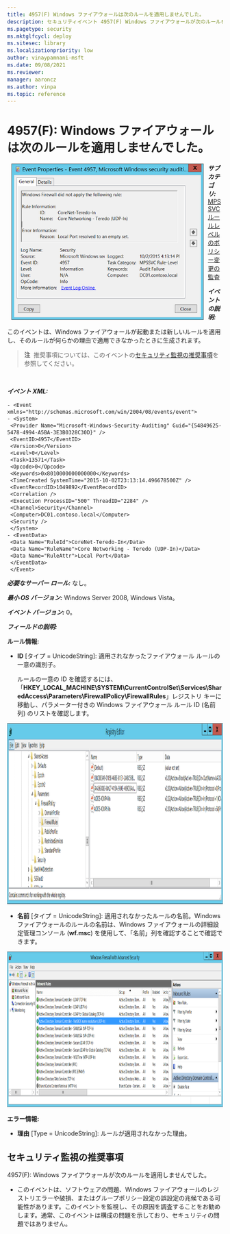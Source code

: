 ```yaml
---
title: 4957(F) Windows ファイアウォールは次のルールを適用しませんでした。
description: セキュリティイベント 4957(F) Windows ファイアウォールが次のルールを適用しなかったことを説明します。
ms.pagetype: security
ms.mktglfcycl: deploy
ms.sitesec: library
ms.localizationpriority: low
author: vinaypamnani-msft
ms.date: 09/08/2021
ms.reviewer: 
manager: aaroncz
ms.author: vinpa
ms.topic: reference
---
```


# 4957(F): Windows ファイアウォールは次のルールを適用しませんでした。

<img src="images/event-4957.png" alt="イベント 4957 のイラスト" width="449" height="365" hspace="10" align="left" />

***サブカテゴリ:***&nbsp;[MPSSVC ルールレベルのポリシー変更の監査](audit-mpssvc-rule-level-policy-change.md)

***イベントの説明:***

このイベントは、Windows ファイアウォールが起動または新しいルールを適用し、そのルールが何らかの理由で適用できなかったときに生成されます。

> **注**&nbsp;&nbsp;推奨事項については、このイベントの[セキュリティ監視の推奨事項](#security-monitoring-recommendations)を参照してください。

<br clear="all">

***イベント XML:***
```
- <Event xmlns="http://schemas.microsoft.com/win/2004/08/events/event">
- <System>
 <Provider Name="Microsoft-Windows-Security-Auditing" Guid="{54849625-5478-4994-A5BA-3E3B0328C30D}" /> 
 <EventID>4957</EventID> 
 <Version>0</Version> 
 <Level>0</Level> 
 <Task>13571</Task> 
 <Opcode>0</Opcode> 
 <Keywords>0x8010000000000000</Keywords> 
 <TimeCreated SystemTime="2015-10-02T23:13:14.496678500Z" /> 
 <EventRecordID>1049892</EventRecordID> 
 <Correlation /> 
 <Execution ProcessID="500" ThreadID="2284" /> 
 <Channel>Security</Channel> 
 <Computer>DC01.contoso.local</Computer> 
 <Security /> 
 </System>
- <EventData>
 <Data Name="RuleId">CoreNet-Teredo-In</Data> 
 <Data Name="RuleName">Core Networking - Teredo (UDP-In)</Data> 
 <Data Name="RuleAttr">Local Port</Data> 
 </EventData>
 </Event>

```

***必要なサーバー ロール:*** なし。

***最小 OS バージョン:*** Windows Server 2008, Windows Vista。

***イベント バージョン:*** 0。

***フィールドの説明:***

**ルール情報:**

-   **ID** \[タイプ = UnicodeString\]: 適用されなかったファイアウォール ルールの一意の識別子。

    ルールの一意の ID を確認するには、「**HKEY\_LOCAL\_MACHINE\\SYSTEM\\CurrentControlSet\\Services\\SharedAccess\\Parameters\\FirewallPolicy\\FirewallRules**」レジストリ キーに移動し、パラメーター付きの Windows ファイアウォール ルール ID (名前列) のリストを確認します。

<img src="images/registry-editor-firewallrules.png" alt="レジストリエディタの FirewallRules キーのイラスト" width="1412" height="422" />

-   **名前** \[タイプ = UnicodeString\]: 適用されなかったルールの名前。Windows ファイアウォールのルールの名前は、Windows ファイアウォールの詳細設定管理コンソール (**wf.msc**) を使用して、「名前」列を確認することで確認できます。

<img src="images/windows-firewall-with-advanced-security.png" alt="詳細設定セキュリティ付き Windows ファイアウォールのイラスト" width="1082" height="363" />

**エラー情報:**

-   **理由** \[Type = UnicodeString\]: ルールが適用されなかった理由。

## セキュリティ監視の推奨事項

4957(F): Windows ファイアウォールが次のルールを適用しませんでした。

-   このイベントは、ソフトウェアの問題、Windows ファイアウォールのレジストリエラーや破損、またはグループポリシー設定の誤設定の兆候である可能性があります。このイベントを監視し、その原因を調査することをお勧めします。通常、このイベントは構成の問題を示しており、セキュリティの問題ではありません。
